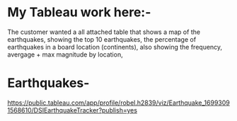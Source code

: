 # My Tableau work here:-
The customer wanted a all attached table that shows a map of the earthquakes, showing the top 10 earthquakes, the percentage of earthquakes in a board location (continents), also showing the frequency, avergage + max magnitude by location, 
# Earthquakes-
https://public.tableau.com/app/profile/robel.h2839/viz/Earthquake_16993091568610/DSIEarthquakeTracker?publish=yes 
